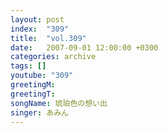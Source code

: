 ```yaml
---
layout: post
index:  "309"
title:  "vol.309"
date:   2007-09-01 12:00:00 +0300
categories: archive
tags: []
youtube: "309"
greetingM: 
greetingT: 
songName: 琥珀色の想い出
singer: あみん
---
```

